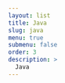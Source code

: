 ```yaml
---
layout: list
title: Java
slug: java
menu: true
submenu: false
order: 3
description: >
  Java  
---
```

